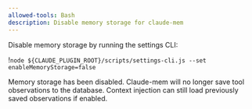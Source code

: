 ```yaml
---
allowed-tools: Bash
description: Disable memory storage for claude-mem
---
```


Disable memory storage by running the settings CLI:

!`node ${CLAUDE_PLUGIN_ROOT}/scripts/settings-cli.js --set enableMemoryStorage=false`

Memory storage has been disabled. Claude-mem will no longer save tool observations to the database. Context injection can still load previously saved observations if enabled.

